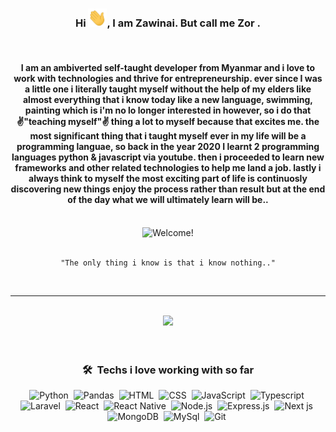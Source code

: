 
<div align="center" width="50">

### Hi <img src="https://raw.githubusercontent.com/ABSphreak/ABSphreak/master/gifs/Hi.gif" width="30px">, I am **Zawinai**. But call me **Zor** . 

<br/>

<h4>
  I am an ambiverted self-taught developer from Myanmar and i love to work with technologies and thrive for entrepreneurship. ever since I was a little one i literally taught myself without the help of my elders like almost everything that i know today like a new language, swimming, painting which is i'm no lo longer interested in however, so i do that ✌"teaching myself"✌ thing a lot to myself because that excites me. the most significant thing that i taught myself ever in my life will be a programming languae, so back in the year 2020 I learnt 2 programming languages python & javascript via youtube. then i proceeded to learn new frameworks and other related technologies to help me land a job. lastly i always think to myself the most exciting part of life is continuosly discovering new things enjoy the process rather than result but at the end of the day what we will ultimately learn will be..
</h4>
<br/>

  <img src="https://i.imgur.com/oXpKqZU.jpeg" alt="Welcome!" width="300"/>  

  <br/>

  <br/>

    "The only thing i know is that i know nothing.."

  <br/>

  -----
  <br/>

  <img src="https://github-readme-stats.vercel.app/api/top-langs/?username=zawinai&theme=dark&show_icons=true&hide_border=true&layout=compact" />
</div>



<div align="center">

<br/>

<br/>

### 🛠 &nbsp;**Techs i love working with so far**


![Python](https://img.shields.io/badge/-Python-01051a?style=flat&logo=python)&nbsp;
![Pandas](https://img.shields.io/badge/-Pandas-01051a?style=flat&logo=pandas)&nbsp;
![HTML](https://img.shields.io/badge/-HTML-01051a?style=flat&logo=HTML5)&nbsp;
![CSS](https://img.shields.io/badge/-CSS-01051a?style=flat&logo=CSS3&logoColor=1572B6)&nbsp;
![JavaScript](https://img.shields.io/badge/-JavaScript-01051a?style=flat&logo=javascript)&nbsp;
![Typescript](https://img.shields.io/badge/TypeScript-01051a?style=01051a?style=flat&logo=typescript)&nbsp;
![Laravel](https://img.shields.io/badge/Laravel-01051a?style=flat&logo=Laravel)&nbsp;
![React](https://img.shields.io/badge/-React-01051a?style=flat&logo=react)&nbsp;
![React Native](https://img.shields.io/badge/-React_native-01051a?style=flat&logo=react)&nbsp;
![Node.js](https://img.shields.io/badge/-Node.js-01051a?style=flat&logo=node.js)&nbsp;
![Express.js](https://img.shields.io/badge/Express.js-000000?style=01051a?style=flat&logo=express)&nbsp;
![Next js](https://img.shields.io/badge/Next.js-000000?style=01051a?style=flat&logo=Next.js)&nbsp;
![MongoDB](https://img.shields.io/badge/MongoDB-01051a?style=flat&logo=mongodb)&nbsp;
![MySql](https://img.shields.io/badge/MySQL-01051a?style=flat&logo=mysql)&nbsp;
![Git](https://img.shields.io/badge/-Git-01051a?style=flat&logo=git)&nbsp;

<br/>
</div>
